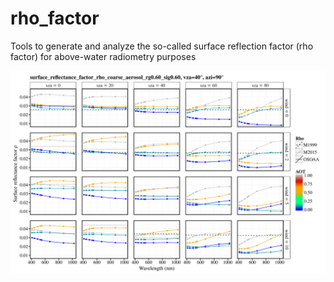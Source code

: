# rho_factor
Tools to generate and analyze the so-called surface reflection factor (rho factor) for above-water radiometry purposes

![figure examplet](https://github.com/Tristanovsk/rho_factor/blob/master/fig/rho_surface_reflectance_factor_rho_coarse_aerosol_rg0.60_sig0.60_vza40_azi90.png)
